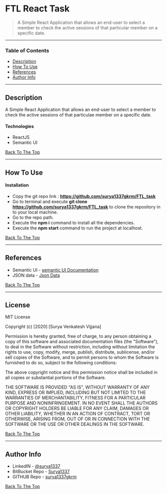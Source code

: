 # FTL React Task

<!-- ![Project Image](project-image-url) -->

> A Simple React Application that allows an end-user to select a member to check the active sessions of that particular member on a specific date.

---

### Table of Contents

- [Description](#description)
- [How To Use](#how-to-use)
- [References](#references)
- [Author Info](#author-info)

---

## Description

A Simple React Application that allows an end-user to select a member to check the active sessions of that particulae member on a specific date.

#### Technologies

- ReactJS
- Semantic UI

[Back To The Top](#ftl-react-task)

---

## How To Use

#### Installation

- Copy the git repo link : **https://github.com/surya1337gkrm/FTL_task**
- Go to terminal and execute **git clone https://github.com/surya1337gkrm/FTL_task** to clone the repository in to your local machine.
- Go to the repo path.
- Execute the **npm i** command to install all the dependencies.
- Execute the **npm start** command to run the project at localhost.

[Back To The Top](#ftl-react-task)

---

## References

- Semantic UI - [semantic UI Documentation](https://semantic-ui.com/introduction/getting-started.html)
- JSON data - [Json Data](https://drive.google.com/open?id=1xZa3UoXZ3uj2j0Q7653iBp1NrT0gKj0Y)

[Back To The Top](#read-me-template)

---

## License

MIT License

Copyright (c) [2020] [Surya Venkatesh Vijjana]

Permission is hereby granted, free of charge, to any person obtaining a copy
of this software and associated documentation files (the "Software"), to deal
in the Software without restriction, including without limitation the rights
to use, copy, modify, merge, publish, distribute, sublicense, and/or sell
copies of the Software, and to permit persons to whom the Software is
furnished to do so, subject to the following conditions:

The above copyright notice and this permission notice shall be included in all
copies or substantial portions of the Software.

THE SOFTWARE IS PROVIDED "AS IS", WITHOUT WARRANTY OF ANY KIND, EXPRESS OR
IMPLIED, INCLUDING BUT NOT LIMITED TO THE WARRANTIES OF MERCHANTABILITY,
FITNESS FOR A PARTICULAR PURPOSE AND NONINFRINGEMENT. IN NO EVENT SHALL THE
AUTHORS OR COPYRIGHT HOLDERS BE LIABLE FOR ANY CLAIM, DAMAGES OR OTHER
LIABILITY, WHETHER IN AN ACTION OF CONTRACT, TORT OR OTHERWISE, ARISING FROM,
OUT OF OR IN CONNECTION WITH THE SOFTWARE OR THE USE OR OTHER DEALINGS IN THE
SOFTWARE.

[Back To The Top](#ftl-react-task)

---

## Author Info

- LinkedIN - [@surya1337](https://www.linkedin.com/in/surya1337/)
- BitBucket Repo - [Surya1337](https://bitbucket.org/dashboard/repositories)
- GITHUB Repo - [surya1337gkrm](https://github.com/surya1337gkrm)

[Back To The Top](#ftl-react-task)
